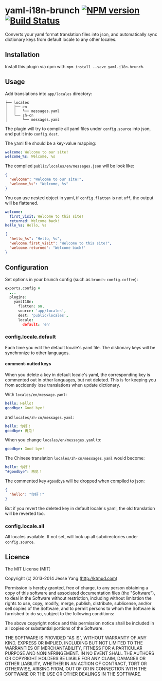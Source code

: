 # yaml-i18n-brunch [![NPM version](https://badge.fury.io/js/yaml-i18n-brunch.png)](http://badge.fury.io/js/yaml-i18n-brunch) [![Build Status](https://travis-ci.org/ktmud/yaml-i18n-brunch.png?branch=master)](https://travis-ci.org/ktmud/yaml-i18n-brunch) 

Converts your yaml format translation files into json,
and automatically sync dictionary keys from default locale to any other locales.

## Installation

Install this plugin via npm with `npm install --save yaml-i18n-brunch`.

## Usage

Add translations into `app/locales` directory:

```
├── locales
│   ├── en
│   │   └── messages.yaml
│   └── zh-cn
│       └── messages.yaml

```

The plugin will try to compile all yaml files under `config.source`
into json, and put it into `config.dest`.


The yaml file should be a key-value mapping:

```yaml
welcome: Welcome to our site!
welcome_%s: Welcome, %s
```

The compiled `public/locales/en/messages.json` will be look like:
```json
{
  "welcome": "Welcome to our site!", 
  "welcome_%s": "Welcome, %s"
}
```

You can use nested object in yaml, if `config.flatten` is not `off`, the output will be flattened.

```yaml
welcome:
  first_visit: Welcome to this site!
  returned: Welcome back!
hello_%s: Hello, %s
```

```json
{
  "hello_%s": "Hello, %s", 
  "welcome.first_visit": "Welcome to this site!", 
  "welcome.returned": "Welcome back!"
}
```

## Configuration

Set options in your brunch config (such as `brunch-config.coffee`):

```coffeescript
exports.config =
  ...
  plugins:
    yamlI18n:
      flatten: on,
      source: 'app/locales',
      dest: 'public/locales',
      locale:
        default: 'en'
```

### config.locale.default

Each time you edit the default locale's yaml file. The distionary keys will be synchronize to other languages.

#### comment-outted keys

When you delete a key in default locale's yaml, the corresponding key is commented out in other languages,
but not deleted. This is for keeping you from accidently lose translations when update dictionary.

With `locales/en/message.yaml`:

```yaml
hello: Hello!
goodbye: Good bye!
```

and `locales/zh-cn/messages.yaml`:

```yaml
hello: 你好！
goodbye: 再见！
```

When you change `locales/en/messages.yaml` to:

```yaml
goodbye: Good bye!
```

The Chinese translation `locales/zh-cn/messages.yaml` would become:

```yaml
hello: 你好！
"#goodbye": 再见！
```

The commented key `#goodbye` will be dropped when compiled to json:

```json
{
  "hello": "你好！"
}
```

But if you revert the deleted key in default locale's yaml, the old translation will be reverted too.


### config.locale.all

All locales available. If not set, will look up all subdirectories under `config.source`.


## Licence

The MIT License (MIT)

Copyright (c) 2013-2014 Jesse Yang (http://ktmud.com)

Permission is hereby granted, free of charge, to any person obtaining a copy of this software and associated documentation files (the "Software"), to deal in the Software without restriction, including without limitation the rights to use, copy, modify, merge, publish, distribute, sublicense, and/or sell copies of the Software, and to permit persons to whom the Software is furnished to do so, subject to the following conditions:

The above copyright notice and this permission notice shall be included in all copies or substantial portions of the Software.

THE SOFTWARE IS PROVIDED "AS IS", WITHOUT WARRANTY OF ANY KIND, EXPRESS OR IMPLIED, INCLUDING BUT NOT LIMITED TO THE WARRANTIES OF MERCHANTABILITY, FITNESS FOR A PARTICULAR PURPOSE AND NONINFRINGEMENT. IN NO EVENT SHALL THE AUTHORS OR COPYRIGHT HOLDERS BE LIABLE FOR ANY CLAIM, DAMAGES OR OTHER LIABILITY, WHETHER IN AN ACTION OF CONTRACT, TORT OR OTHERWISE, ARISING FROM, OUT OF OR IN CONNECTION WITH THE SOFTWARE OR THE USE OR OTHER DEALINGS IN THE SOFTWARE.
